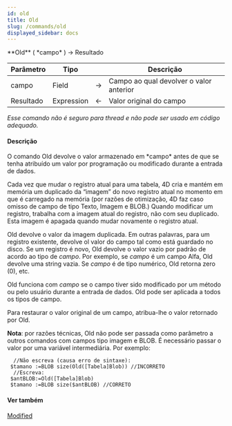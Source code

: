 ```yaml
---
id: old
title: Old
slug: /commands/old
displayed_sidebar: docs
---
```


<!--REF #_command_.Old.Syntax-->**Old** ( *campo* ) -> Resultado<!-- END REF-->
<!--REF #_command_.Old.Params-->
| Parâmetro | Tipo |  | Descrição |
| --- | --- | --- | --- |
| campo | Field | &#8594;  | Campo ao qual devolver o valor anterior |
| Resultado | Expression | &#8592; | Valor original do campo |

<!-- END REF-->

*Esse comando não é seguro para thread e não pode ser usado em código adequado.*


#### Descrição 

<!--REF #_command_.Old.Summary-->O comando Old devolve o valor armazenado em *campo* antes de que se tenha atribuído um valor por programação ou modificado durante a entrada de dados.<!-- END REF--> 

Cada vez que mudar o registro atual para uma tabela, 4D cria e mantém em memória um duplicado da “imagem” do novo registro atual no momento em que é carregado na memória (por razões de otimização, 4D faz caso omisso de campo de tipo Texto, Imagem e BLOB.) Quando modificar um registro, trabalha com a imagem atual do registro, não com seu duplicado. Esta imagem é apagada quando mudar novamente o registro atual.

Old devolve o valor da imagem duplicada. Em outras palavras, para um registro existente, devolve ol valor do campo tal como está guardado no disco. Se um registro é novo, Old devolve o valor vazio por padrão de acordo ao tipo de *campo*. Por exemplo, se *campo* é um campo Alfa, Old devolve uma string vazia. Se *campo* é de tipo numérico, Old retorna zero (0), etc.

Old funciona com *campo* se o campo tiver sido modificado por um método ou pelo usuário durante a entrada de dados. Old pode ser aplicada a todos os tipos de campo.

Para restaurar o valor original de um campo, atribua-lhe o valor retornado por Old.

**Nota**: por razões técnicas, Old não pode ser passada como parâmetro a outros comandos com campos tipo imagem e BLOB. É necessário passar o valor por uma variável intermediária. Por exemplo:

```4d
  //Não escreva (causa erro de sintaxe):
 $tamano :=BLOB size(Old([Tabela]Blob)) //INCORRETO
  //Escreva:
 $antBLOB:=Old([Tabela]Blob)
 $tamano :=BLOB size($antBLOB) //CORRETO
```

#### Ver também 

[Modified](modified.md)  
